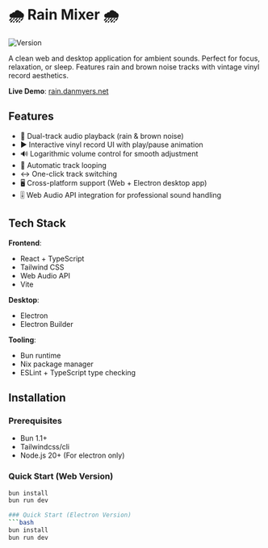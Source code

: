 # 🌧️ Rain Mixer 🌧️

![Version](https://img.shields.io/badge/version-0.0.2-blue.svg?cacheSeconds=2592000)

A clean web and desktop application for ambient sounds. Perfect for focus, relaxation, or sleep. Features rain and brown noise tracks with vintage vinyl record aesthetics.

**Live Demo**: [rain.danmyers.net](https://rain.danmyers.net)

## Features

- 🎵 Dual-track audio playback (rain & brown noise)
- ▶️ Interactive vinyl record UI with play/pause animation
- 🔊 Logarithmic volume control for smooth adjustment
- 🔁 Automatic track looping
- ↔️ One-click track switching
- 🖥️ Cross-platform support (Web + Electron desktop app)
- 🎚️ Web Audio API integration for professional sound handling

## Tech Stack

**Frontend**:
- React + TypeScript
- Tailwind CSS
- Web Audio API
- Vite

**Desktop**:
- Electron
- Electron Builder

**Tooling**:
- Bun runtime
- Nix package manager
- ESLint + TypeScript type checking

## Installation

### Prerequisites
- Bun 1.1+
- Tailwindcss/cli
- Node.js 20+ (For electron only)

### Quick Start (Web Version)
```bash
bun install
bun run dev

### Quick Start (Electron Version)
```bash
bun install
bun run dev
